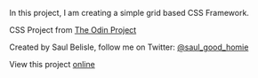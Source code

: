 In this project, I am creating a simple grid based CSS Framework.

CSS Project from [The Odin Project](https://www.theodinproject.com/courses/html-and-css/lessons/design-your-own-grid-based-framework)

Created by Saul Belisle, follow me on Twitter: [@saul_good_homie](https://twitter.com/saul_good_homie)

View this project [online]()
